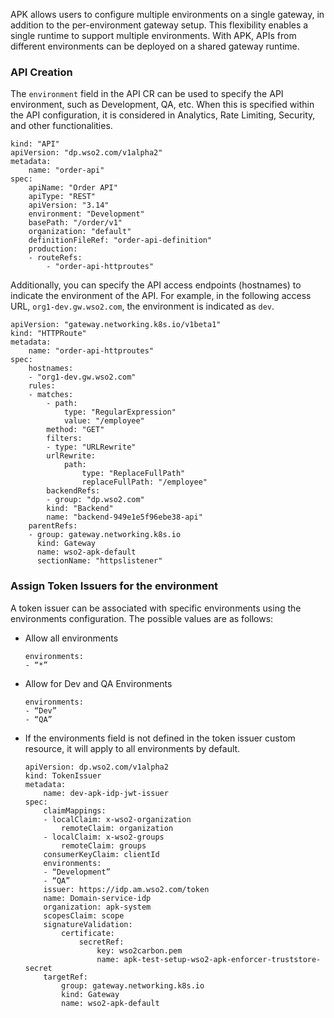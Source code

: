 
APK allows users to configure multiple environments on a single gateway, in addition to the per-environment gateway setup. This flexibility enables a single runtime to support multiple environments. With APK, APIs from different environments can be deployed on a shared gateway runtime.

### API Creation

The `environment` field in the API CR can be used to specify the API environment, such as Development, QA, etc. When this is specified within the API configuration, it is considered in Analytics, Rate Limiting, Security, and other functionalities.

```
kind: "API"
apiVersion: "dp.wso2.com/v1alpha2"
metadata:
    name: "order-api"
spec:
    apiName: "Order API"
    apiType: "REST"
    apiVersion: "3.14"
    environment: "Development"
    basePath: "/order/v1"
    organization: "default"
    definitionFileRef: "order-api-definition"
    production:
    - routeRefs:
        - "order-api-httproutes"
```

Additionally, you can specify the API access endpoints (hostnames) to indicate the environment of the API. For example, in the following access URL, `org1-dev.gw.wso2.com`, the environment is indicated as `dev`.

```
apiVersion: "gateway.networking.k8s.io/v1beta1"
kind: "HTTPRoute"
metadata:
    name: "order-api-httproutes"
spec:
    hostnames:
    - "org1-dev.gw.wso2.com"
    rules:
    - matches:
        - path:
            type: "RegularExpression"
            value: "/employee"
        method: "GET"
        filters:
        - type: "URLRewrite"
        urlRewrite:
            path:
                type: "ReplaceFullPath"
                replaceFullPath: "/employee"
        backendRefs:
        - group: "dp.wso2.com"
        kind: "Backend"
        name: "backend-949e1e5f96ebe38-api"
    parentRefs:
    - group: gateway.networking.k8s.io
      kind: Gateway
      name: wso2-apk-default
      sectionName: "httpslistener"
```

### Assign Token Issuers for the environment

A token issuer can be associated with specific environments using the environments configuration. The possible values are as follows:

- Allow all environments

    ```
    environments:
    - “*”
    ```

- Allow for Dev and QA Environments

    ```
    environments:
    - “Dev”
    - “QA”
    ```

- If the environments field is not defined in the token issuer custom resource, it will apply to all environments by default.


    ```
    apiVersion: dp.wso2.com/v1alpha2
    kind: TokenIssuer
    metadata:
        name: dev-apk-idp-jwt-issuer
    spec:
        claimMappings:
        - localClaim: x-wso2-organization
            remoteClaim: organization
        - localClaim: x-wso2-groups
            remoteClaim: groups
        consumerKeyClaim: clientId
        environments:
        - “Development”
        - “QA”
        issuer: https://idp.am.wso2.com/token
        name: Domain-service-idp
        organization: apk-system
        scopesClaim: scope
        signatureValidation:
            certificate:
                secretRef:
                    key: wso2carbon.pem
                    name: apk-test-setup-wso2-apk-enforcer-truststore-secret
        targetRef:
            group: gateway.networking.k8s.io
            kind: Gateway
            name: wso2-apk-default
    ```
